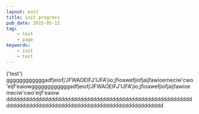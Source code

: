 ```yaml
---
layout: post
title: init progress 
pub_date: 2015-05-12
tag:
    - test
    - page
keywords:
    - init
    - test
---
```


('test')      ggggggggggggadfjeiofj'JFWAOEIFJ'IJFA'jio;jfioawefjiofjaijfawioemeciw'cwo'eijf'eaiowggggggggggggadfjeiofj'JFWAOEIFJ'IJFA'jio;jfioawefjiofjaijfawioemeciw'cwo'eijf'eaiow          ddddddddddddddddddddddddddddddddddddddddddddddddddddddddddddddddddddddddddddddddddddddddddddddddddddddddddd
<script src="https://gist.github.com/chenyanclyz/f0b6c17e59ceb3fed279.js"></script>

